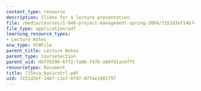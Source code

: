 ```yaml
---
content_type: resource
description: Slides for a lecture presentation.
file: /media/courses/1-040-project-management-spring-2004/3151d3ef1467c1e7874707fae1981797_l15eva_basicntrl.pdf
file_type: application/pdf
learning_resource_types:
- Lecture Notes
ocw_type: OCWFile
parent_title: Lecture Notes
parent_type: CourseSection
parent_uid: 4bff6290-6ff2-fa8b-f47b-ab0fd1acbf75
resourcetype: Document
title: l15eva_basicntrl.pdf
uid: 3151d3ef-1467-c1e7-8747-07fae1981797
---
```


